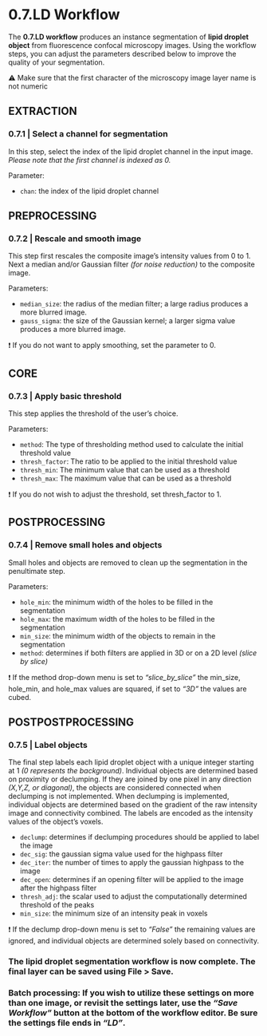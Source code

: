 # **0.7.LD Workflow**

The **0.7.LD workflow** produces an instance segmentation of **lipid droplet object** from fluorescence confocal microscopy images. Using the workflow steps, you can adjust the parameters described below to improve the quality of your segmentation. 

⚠️ Make sure that the first character of the microscopy image layer name is not numeric

## EXTRACTION


### **0.7.1 | Select a channel for segmentation**

In this step, select the index of the lipid droplet channel in the input image. *Please note that the first channel is indexed as 0.*

Parameter:

-	`chan`: the index of the lipid droplet channel

## PREPROCESSING


### **0.7.2 | Rescale and smooth image**

This step first rescales the composite image’s intensity values from 0 to 1. Next a median and/or Gaussian filter *(for noise reduction)* to the composite image.


Parameters:
-	`median_size`: the radius of the median filter; a large radius produces a more blurred image.
-	`gauss_sigma`:  the size of the Gaussian kernel; a larger sigma value produces a more blurred image. 

❗ If you do not want to apply smoothing, set the parameter to 0.

## CORE


### **0.7.3 | Apply basic threshold**

This step applies the threshold of the user’s choice.

Parameters:
-	`method`: The type of thresholding method used to calculate the initial threshold value
-	`thresh_factor`: The ratio to be applied to the initial threshold value
-	`thresh_min`: The minimum value that can be used as a threshold
-	`thresh_max`: The maximum value that can be used as a threshold

❗ If you do not wish to adjust the threshold, set thresh_factor to 1.

## POSTPROCESSING


### **0.7.4 | Remove small holes and objects**

Small holes and objects are removed to clean up the segmentation in the penultimate step.

Parameters:
-	`hole_min`: the minimum width of the holes to be filled in the segmentation
-	`hole_max`: the maximum width of the holes to be filled in the segmentation
-	`min_size`: the minimum width of the objects to remain in the segmentation
-	`method`: determines if both filters are applied in 3D or on a 2D level *(slice by slice)*

❗ If the method drop-down menu is set to *“slice_by_slice”* the min_size, hole_min, and hole_max values are squared, if set to *“3D”* the values are cubed.

## POSTPOSTPROCESSING


### **0.7.5 | Label objects**

The final step labels each lipid droplet object with a unique integer starting at 1 *(0 represents the background)*. Individual objects are determined based on proximity or declumping. If they are joined by one pixel in any direction *(X,Y,Z, or diagonal)*, the objects are considered connected when declumping is not implemented.  When declumping is implemented, individual objects are determined based on the gradient of the raw intensity image and connectivity combined. The labels are encoded as the intensity values of the object’s voxels.

-   `declump`: determines if declumping procedures should be applied to label the image
-   `dec_sig`: the gaussian sigma value used for the highpass filter
-   `dec_iter`: the number of times to apply the gaussian highpass to the image
-   `dec_open`: determines if an opening filter will be applied to the image after the highpass filter
-   `thresh_adj`: the scalar used to adjust the computationally determined threshold of the peaks
-   `min_size`: the minimum size of an intensity peak in voxels

❗ If the declump drop-down menu is set to *“False”* the remaining values are ignored, and individual objects are determined solely based on connectivity.


### The lipid droplet segmentation workflow is now complete. The final layer can be saved using File > Save. 

### Batch processing: If you wish to utilize these settings on more than one image, or revisit the settings later, use the *“Save Workflow”* button at the bottom of the workflow editor. Be sure the settings file ends in *“LD”*.
